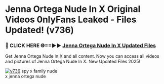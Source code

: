 # Jenna Ortega Nude In X Original Videos 0nlyFans Leaked - Files Updated! (v736)

<h3>🔴 CLICK HERE 🌐==►► <a href="https://tinyurl.com/52m3yx9h" rel="nofollow">Jenna Ortega Nude In X Updated Files</a></h3>

Get Jenna Ortega Nude In X and all content. Now you can access all videos and pictures of Jenna Ortega Nude In X. New Updated Files 2025!

[![v736](https://i.imgur.com/TnHtlc8.gif)](https://tinyurl.com/52m3yx9h)
spy x family nude<br>
x jenna ortega nude